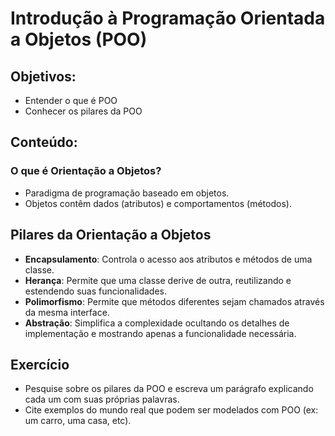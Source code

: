 # Introdução à Programação Orientada a Objetos (POO)
## Objetivos:

- Entender o que é POO
- Conhecer os pilares da POO

## Conteúdo:
### O que é Orientação a Objetos?

- Paradigma de programação baseado em objetos.
- Objetos contêm dados (atributos) e comportamentos (métodos).

## Pilares da Orientação a Objetos

- **Encapsulamento**: Controla o acesso aos atributos e métodos de uma classe.
- **Herança**: Permite que uma classe derive de outra, reutilizando e estendendo suas funcionalidades.
- **Polimorfismo**: Permite que métodos diferentes sejam chamados através da mesma interface.
- **Abstração**: Simplifica a complexidade ocultando os detalhes de implementação e mostrando apenas a funcionalidade necessária.

## Exercício

- Pesquise sobre os pilares da POO e escreva um parágrafo explicando cada um com suas próprias palavras.
- Cite exemplos do mundo real que podem ser modelados com POO (ex: um carro, uma casa, etc).